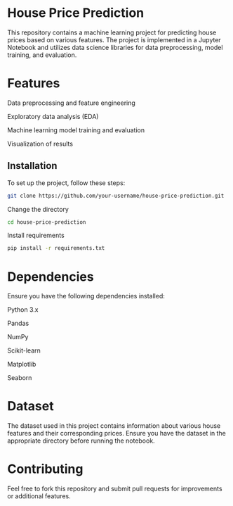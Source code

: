 
# House Price Prediction

This repository contains a machine learning project for predicting house prices based on various features. The project is implemented in a Jupyter Notebook and utilizes data science libraries for data preprocessing, model training, and evaluation.

# Features

Data preprocessing and feature engineering

Exploratory data analysis (EDA)

Machine learning model training and evaluation

Visualization of results

## Installation
To set up the project, follow these steps:

```bash
git clone https://github.com/your-username/house-price-prediction.git
```
Change the directory
```bash
cd house-price-prediction
```
Install requirements 
```bash
pip install -r requirements.txt
```

 # Dependencies

Ensure you have the following dependencies installed:

Python 3.x

Pandas

NumPy

Scikit-learn

Matplotlib

Seaborn

# Dataset

The dataset used in this project contains information about various house features and their corresponding prices. Ensure you have the dataset in the appropriate directory before running the notebook.

# Contributing

Feel free to fork this repository and submit pull requests for improvements or additional features.
